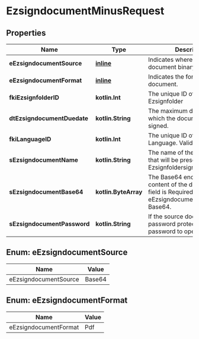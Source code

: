 
# EzsigndocumentMinusRequest

## Properties
Name | Type | Description | Notes
------------ | ------------- | ------------- | -------------
**eEzsigndocumentSource** | [**inline**](#EEzsigndocumentSource) | Indicates where to look for the document binary content. | 
**eEzsigndocumentFormat** | [**inline**](#EEzsigndocumentFormat) | Indicates the format of the document. | 
**fkiEzsignfolderID** | **kotlin.Int** | The unique ID of the Ezsignfolder | 
**dtEzsigndocumentDuedate** | **kotlin.String** | The maximum date and time at which the document can be signed. | 
**fkiLanguageID** | **kotlin.Int** | The unique ID of the Language.  Valid values:  |Value|Description| |-|-| |1|French| |2|English| | 
**sEzsigndocumentName** | **kotlin.String** | The name of the document that will be presented to Ezsignfoldersignerassociations | 
**sEzsigndocumentBase64** | **kotlin.ByteArray** | The Base64 encoded binary content of the document.  This field is Required when eEzsigndocumentSource &#x3D; Base64. |  [optional]
**sEzsigndocumentPassword** | **kotlin.String** | If the source document is password protected, the password to open/modify it. |  [optional]


<a name="EEzsigndocumentSource"></a>
## Enum: eEzsigndocumentSource
Name | Value
---- | -----
eEzsigndocumentSource | Base64


<a name="EEzsigndocumentFormat"></a>
## Enum: eEzsigndocumentFormat
Name | Value
---- | -----
eEzsigndocumentFormat | Pdf




